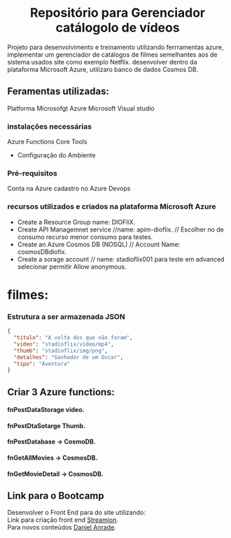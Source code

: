 <h1 align="center">Repositório para Gerenciador catálogolo de vídeos</h1>

Projeto para desenvolvimento e treinamento utilizando ferrramentas azure, implementar um gerenciador de catálogos  de filmes semelhantes aos de sistema usados site como exemplo Netflix. desenvolver dentro da plataforma Microsoft Azure, utilizaro banco de dados Cosmos DB.

## Feramentas utilizadas:
Platforma Microsofgt Azure
Microsoft Visual studio

### instalações necessárias
Azure Functions Core Tools

* Configuração do Ambiente
### Pré-requisitos
Conta na Azure
cadastro no Azure Devops

### recursos utilizados e criados na plataforma Microsoft Azure

* Create a Resource Group name: DIOFliX.
* Create API Managemnet service //name: apim-dioflix.
// Escolher no de consumo recurso menor consumo para testes.
* Create an Azure Cosmos DB (NOSQL) // Account Name: cosmosDBdiofix.
* Create a sorage account // name: stadioflix001 para teste em advanced selecionar permitir Allow anonymous.


# filmes:
### Estrutura a ser armazenada JSON

```json
{
  "titulo": "A volta dos que não foram",
  "video": "stadioflix/video/mp4",
  "thumb": "stadioflix/img/png",
  "detalhes": "Ganhador de um Oscar",
  "tipo": "Aventura"
}

```
## Criar 3 Azure functions:

#### fnPostDataStorage video.
#### fnPostDtaSotarge Thumb.

#### fnPostDatabase -> CosmoDB.
#### fnGetAllMovies -> CosmosDB.
#### fnGetMovieDetail -> CosmosDB.

## Link para o Bootcamp

Desenvolver o Front End para do site utilizando:  
Link para criação front end [Streamion](https://streamion.io/en/home/).  
Para novos conteúdos [Daniel Anrade](https://github.com/daniel13developer).





